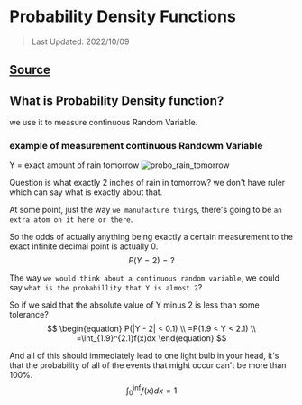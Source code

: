 # Probability Density Functions

> Last Updated: 2022/10/09

## [Source](https://www.youtube.com/watch?v=Fvi9A_tEmXQ&list=PL1328115D3D8A2566&index=8&ab_channel=KhanAcademy)

## What is Probability Density function?

we use it to measure continuous Random Variable.

### example of measurement continuous Randowm Variable

Y = exact amount of rain tomorrow
![probo_rain_tomorrow](proba_rain_tomorrow.drawio.svg)

Question is what exactly 2 inches of rain in tomorrow? we don't have ruler which can say what is exactly about that.

At some point, just the way `we manufacture things`, there's going to be `an extra atom on it here or there`.

So the odds of actually anything being exactly a certain measurement to the exact infinite decimal point is actually 0.
$$
P(Y = 2) = ?
$$

The way `we would think about a continuous random variable`, we could say `what is the probabillity that Y is almost 2`?

So if we said that the absolute value of Y minus 2 is less than some tolerance?
$$
\begin{equation}
P(|Y - 2| < 0.1) \\
=P(1.9 < Y < 2.1) \\
=\int_{1.9}^{2.1}f(x)dx
\end{equation}
$$

And all of this should immediately lead to one light bulb in your head, it's that the probability of all of the events that might occur can't be more than 100%.
$$
\begin{equation}
\int_{0}^{\inf} f(x)dx = 1
\end{equation}
$$
